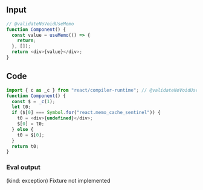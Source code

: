 
## Input

```javascript
// @validateNoVoidUseMemo
function Component() {
  const value = useMemo(() => {
    return;
  }, []);
  return <div>{value}</div>;
}

```

## Code

```javascript
import { c as _c } from "react/compiler-runtime"; // @validateNoVoidUseMemo
function Component() {
  const $ = _c(1);
  let t0;
  if ($[0] === Symbol.for("react.memo_cache_sentinel")) {
    t0 = <div>{undefined}</div>;
    $[0] = t0;
  } else {
    t0 = $[0];
  }
  return t0;
}

```
      
### Eval output
(kind: exception) Fixture not implemented